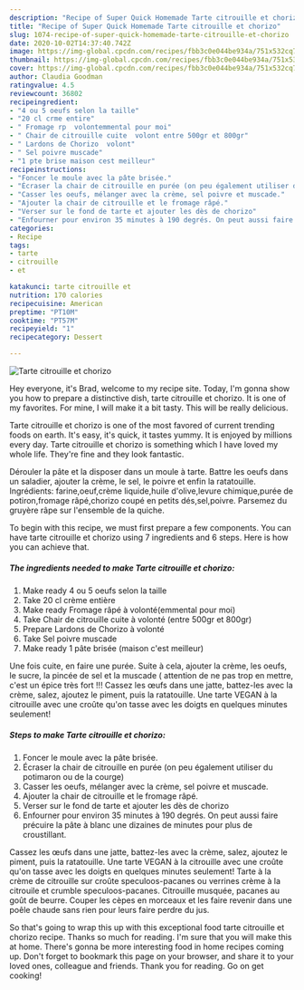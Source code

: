 ```yaml
---
description: "Recipe of Super Quick Homemade Tarte citrouille et chorizo"
title: "Recipe of Super Quick Homemade Tarte citrouille et chorizo"
slug: 1074-recipe-of-super-quick-homemade-tarte-citrouille-et-chorizo
date: 2020-10-02T14:37:40.742Z
image: https://img-global.cpcdn.com/recipes/fbb3c0e044be934a/751x532cq70/tarte-citrouille-et-chorizo-photo-principale-de-la-recette.jpg
thumbnail: https://img-global.cpcdn.com/recipes/fbb3c0e044be934a/751x532cq70/tarte-citrouille-et-chorizo-photo-principale-de-la-recette.jpg
cover: https://img-global.cpcdn.com/recipes/fbb3c0e044be934a/751x532cq70/tarte-citrouille-et-chorizo-photo-principale-de-la-recette.jpg
author: Claudia Goodman
ratingvalue: 4.5
reviewcount: 36802
recipeingredient:
- "4 ou 5 oeufs selon la taille"
- "20 cl crme entire"
- " Fromage rp  volontemmental pour moi"
- " Chair de citrouille cuite  volont entre 500gr et 800gr"
- " Lardons de Chorizo  volont"
- " Sel poivre muscade"
- "1 pte brise maison cest meilleur"
recipeinstructions:
- "Foncer le moule avec la pâte brisée."
- "Écraser la chair de citrouille en purée (on peu également utiliser du potimaron ou de la courge)"
- "Casser les oeufs, mélanger avec la crème, sel poivre et muscade."
- "Ajouter la chair de citrouille et le fromage râpé."
- "Verser sur le fond de tarte et ajouter les dès de chorizo"
- "Enfourner pour environ 35 minutes à 190 degrés. On peut aussi faire précuire la pâte à blanc une dizaines de minutes pour plus de croustillant."
categories:
- Recipe
tags:
- tarte
- citrouille
- et

katakunci: tarte citrouille et 
nutrition: 170 calories
recipecuisine: American
preptime: "PT10M"
cooktime: "PT57M"
recipeyield: "1"
recipecategory: Dessert

---
```



![Tarte citrouille et chorizo](https://img-global.cpcdn.com/recipes/fbb3c0e044be934a/751x532cq70/tarte-citrouille-et-chorizo-photo-principale-de-la-recette.jpg)

Hey everyone, it's Brad, welcome to my recipe site. Today, I'm gonna show you how to prepare a distinctive dish, tarte citrouille et chorizo. It is one of my favorites. For mine, I will make it a bit tasty. This will be really delicious.

Tarte citrouille et chorizo is one of the most favored of current trending foods on earth. It's easy, it's quick, it tastes yummy. It is enjoyed by millions every day. Tarte citrouille et chorizo is something which I have loved my whole life. They're fine and they look fantastic.

Dérouler la pâte et la disposer dans un moule à tarte. Battre les oeufs dans un saladier, ajouter la crème, le sel, le poivre et enfin la ratatouille. Ingrédients: farine,oeuf,crème liquide,huile d&#39;olive,levure chimique,purée de potiron,fromage râpé,chorizo coupé en petits dés,sel,poivre. Parsemez du gruyère râpe sur l&#39;ensemble de la quiche.


To begin with this recipe, we must first prepare a few components. You can have tarte citrouille et chorizo using 7 ingredients and 6 steps. Here is how you can achieve that.

<!--inarticleads1-->

##### The ingredients needed to make Tarte citrouille et chorizo:

1. Make ready 4 ou 5 oeufs selon la taille
1. Take 20 cl crème entière
1. Make ready  Fromage râpé à volonté(emmental pour moi)
1. Take  Chair de citrouille cuite à volonté (entre 500gr et 800gr)
1. Prepare  Lardons de Chorizo à volonté
1. Take  Sel poivre muscade
1. Make ready 1 pâte brisée (maison c&#39;est meilleur)


Une fois cuite, en faire une purée. Suite à cela, ajouter la crème, les oeufs, le sucre, la pincée de sel et la muscade ( attention de ne pas trop en mettre, c&#39;est un épice très fort !!! Cassez les œufs dans une jatte, battez-les avec la crème, salez, ajoutez le piment, puis la ratatouille. Une tarte VEGAN à la citrouille avec une croûte qu&#39;on tasse avec les doigts en quelques minutes seulement! 

<!--inarticleads2-->

##### Steps to make Tarte citrouille et chorizo:

1. Foncer le moule avec la pâte brisée.
1. Écraser la chair de citrouille en purée (on peu également utiliser du potimaron ou de la courge)
1. Casser les oeufs, mélanger avec la crème, sel poivre et muscade.
1. Ajouter la chair de citrouille et le fromage râpé.
1. Verser sur le fond de tarte et ajouter les dès de chorizo
1. Enfourner pour environ 35 minutes à 190 degrés. On peut aussi faire précuire la pâte à blanc une dizaines de minutes pour plus de croustillant.


Cassez les œufs dans une jatte, battez-les avec la crème, salez, ajoutez le piment, puis la ratatouille. Une tarte VEGAN à la citrouille avec une croûte qu&#39;on tasse avec les doigts en quelques minutes seulement! Tarte à la crème de citrouille sur croûte speculoos-pacanes ou verrines crème à la citrouile et crumble speculoos-pacanes. Citrouille musquée, pacanes au goût de beurre. Couper les cèpes en morceaux et les faire revenir dans une poêle chaude sans rien pour leurs faire perdre du jus. 

So that's going to wrap this up with this exceptional food tarte citrouille et chorizo recipe. Thanks so much for reading. I'm sure that you will make this at home. There's gonna be more interesting food in home recipes coming up. Don't forget to bookmark this page on your browser, and share it to your loved ones, colleague and friends. Thank you for reading. Go on get cooking!
